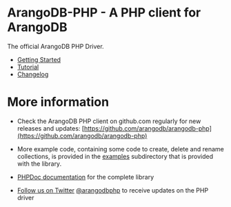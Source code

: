 # ArangoDB-PHP - A PHP client for ArangoDB

The official ArangoDB PHP Driver.

- [Getting Started](GettingStarted/README.md)
- [Tutorial](Tutorial/README.md)
- [Changelog](https://github.com/arangodb/arangodb-php/blob/devel/CHANGELOG.md#readme)

# More information

- Check the ArangoDB PHP client on github.com regularly for new releases and updates: [https://github.com/arangodb/arangodb-php](https://github.com/arangodb/arangodb-php)

- More example code, containing some code to create, delete and rename collections, is provided in the [examples](https://github.com/arangodb/arangodb-php/tree/devel/examples) subdirectory that is provided with the library.

- [PHPDoc documentation](http://arangodb.github.io/arangodb-php/) for the complete library

- [Follow us on Twitter](https://twitter.com/arangodbphp)
  [@arangodbphp](https://twitter.com/arangodbphp) to receive updates on the PHP driver
